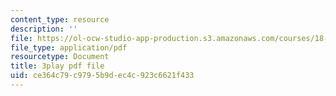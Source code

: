 ```yaml
---
content_type: resource
description: ''
file: https://ol-ocw-studio-app-production.s3.amazonaws.com/courses/18-01sc-single-variable-calculus-fall-2010/ce364c79c9795b9dec4c923c6621f433_twzGBqPeW0M.pdf
file_type: application/pdf
resourcetype: Document
title: 3play pdf file
uid: ce364c79-c979-5b9d-ec4c-923c6621f433
---
```

